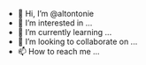 - 👋 Hi, I’m @altontonie
- 👀 I’m interested in ...
- 🌱 I’m currently learning ...
- 💞️ I’m looking to collaborate on ...
- 📫 How to reach me ...

<!---
altontonie/altontonie is a ✨ special ✨ repository because its `README.md` (this file) appears on your GitHub profile.
You can click the Preview link to take a look at your changes.
--->

